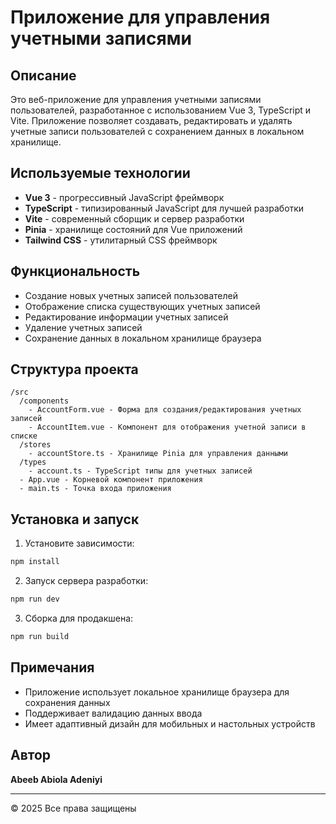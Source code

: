 # Приложение для управления учетными записями

## Описание
Это веб-приложение для управления учетными записями пользователей, разработанное с использованием Vue 3, TypeScript и Vite. Приложение позволяет создавать, редактировать и удалять учетные записи пользователей с сохранением данных в локальном хранилище.

## Используемые технологии
- **Vue 3** - прогрессивный JavaScript фреймворк
- **TypeScript** - типизированный JavaScript для лучшей разработки
- **Vite** - современный сборщик и сервер разработки
- **Pinia** - хранилище состояний для Vue приложений
- **Tailwind CSS** - утилитарный CSS фреймворк

## Функциональность
- Создание новых учетных записей пользователей
- Отображение списка существующих учетных записей
- Редактирование информации учетных записей
- Удаление учетных записей
- Сохранение данных в локальном хранилище браузера

## Структура проекта
```
/src
  /components
    - AccountForm.vue - Форма для создания/редактирования учетных записей
    - AccountItem.vue - Компонент для отображения учетной записи в списке
  /stores
    - accountStore.ts - Хранилище Pinia для управления данными
  /types
    - account.ts - TypeScript типы для учетных записей
  - App.vue - Корневой компонент приложения
  - main.ts - Точка входа приложения
```

## Установка и запуск

1. Установите зависимости:
```bash
npm install
```

2. Запуск сервера разработки:
```bash
npm run dev
```

3. Сборка для продакшена:
```bash
npm run build
```

## Примечания
- Приложение использует локальное хранилище браузера для сохранения данных
- Поддерживает валидацию данных ввода
- Имеет адаптивный дизайн для мобильных и настольных устройств

## Автор
**Abeeb Abiola Adeniyi**

---

© 2025 Все права защищены
